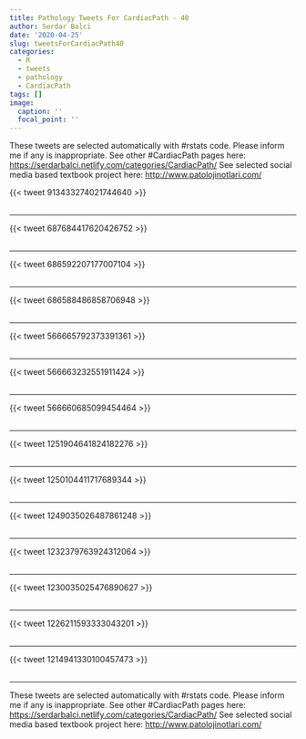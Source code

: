 ```yaml
---
title: Pathology Tweets For CardiacPath - 40
author: Serdar Balci
date: '2020-04-25'
slug: tweetsForCardiacPath40
categories:
  - R
  - tweets
  - pathology
  - CardiacPath
tags: []
image:
  caption: ''
  focal_point: ''
---
```



These tweets are selected automatically with #rstats code. Please inform me if any is inappropriate.
See other #CardiacPath pages here: https://serdarbalci.netlify.com/categories/CardiacPath/ 
See selected social media based textbook project here: http://www.patolojinotlari.com/

{{< tweet 913433274021744640 >}}
<br>
<br>
<hr>
{{< tweet 687684417620426752 >}}
<br>
<br>
<hr>
{{< tweet 686592207177007104 >}}
<br>
<br>
<hr>
{{< tweet 686588486858706948 >}}
<br>
<br>
<hr>
{{< tweet 566665792373391361 >}}
<br>
<br>
<hr>
{{< tweet 566663232551911424 >}}
<br>
<br>
<hr>
{{< tweet 566660685099454464 >}}
<br>
<br>
<hr>
{{< tweet 1251904641824182276 >}}
<br>
<br>
<hr>
{{< tweet 1250104411717689344 >}}
<br>
<br>
<hr>
{{< tweet 1249035026487861248 >}}
<br>
<br>
<hr>
{{< tweet 1232379763924312064 >}}
<br>
<br>
<hr>
{{< tweet 1230035025476890627 >}}
<br>
<br>
<hr>
{{< tweet 1226211593333043201 >}}
<br>
<br>
<hr>
{{< tweet 1214941330100457473 >}}
<br>
<br>
<hr>


These tweets are selected automatically with #rstats code. Please inform me if any is inappropriate.
See other #CardiacPath pages here: https://serdarbalci.netlify.com/categories/CardiacPath/ 
See selected social media based textbook project here: http://www.patolojinotlari.com/

